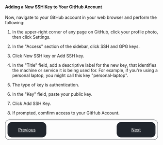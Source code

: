 #### Adding a New SSH Key to Your GitHub Account

Now, navigate to your GitHub account in your web browser and perform the following:

1. In the upper-right corner of any page on GitHub, click your profile photo, then click Settings.

2. In the "Access" section of the sidebar, click SSH and GPG keys.

3. Click New SSH key or Add SSH key.

4. In the "Title" field, add a descriptive label for the new key, that identifies the machine or service it is being used for. For example, if you're using a personal laptop, you might call this key "personal-laptop".

5. The type of key is authentication.

6. In the "Key" field, paste your public key.

7. Click Add SSH Key.

8. If prompted, comfirm access to your GitHub Account.

<style>
    .bottom-nav {
        display: flex; 
        justify-content: space-between; 
        border: 1px solid #373b42; 
        border-radius: 1em; 
        padding: 0.5em;
    }
    .nav-link{
        border: 1px solid #373b42; 
        border-radius: 1em; 
        padding: 0.5em; 
        width: 8em; 
        height: 2.5em; 
        background-color: #21262d;
        cursor: pointer;
        color: #fff;
        align-content: center;
        text-align: center; 
    }

    .nav-link:hover {
        text-decoration: none;
        color: #aeb4b9;
    }
</style>
<div class="bottom-nav">
  <a href="exporting-your-ssh-public-key.md" class="nav-link">Previous</a>
  <a href="testing-your-ssh-connection.md" class="nav-link">Next</a>
</div>